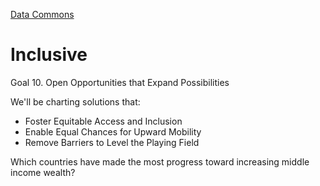 [Data Commons](../)

# Inclusive

Goal 10. Open Opportunities that Expand Possibilities

We'll be charting solutions that:

- Foster Equitable Access and Inclusion
- Enable Equal Chances for Upward Mobility
- Remove Barriers to Level the Playing Field

Which countries have made the most progress toward increasing middle income wealth?